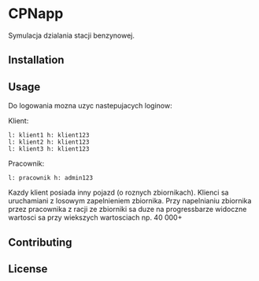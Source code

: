 # CPNapp

Symulacja dzialania stacji benzynowej.

## Installation


## Usage

Do logowania mozna uzyc nastepujacych loginow:

Klient:

    l: klient1 h: klient123
    l: klient2 h: klient123
    l: klient3 h: klient123
Pracownik:

    l: pracownik h: admin123

Kazdy klient posiada inny pojazd (o roznych zbiornikach).
Klienci sa uruchamiani z losowym zapelnieniem zbiornika.
Przy napelnianiu zbiornika przez pracownika z racji ze zbiorniki sa duze na progressbarze widoczne wartosci sa przy wiekszych
wartosciach np. 40 000+

## Contributing


## License
